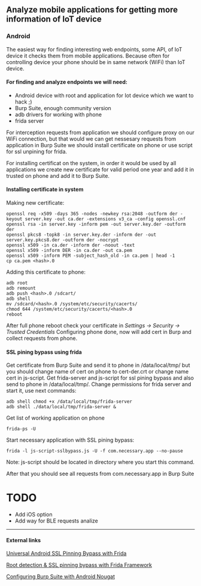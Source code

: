 ## Analyze mobile applications for getting more information of IoT device
### Android
The easiest way for finding interesting web endpoints, some API, of IoT device it checks them from mobile applications. 
Because often for controlling device your phone should be in same network (WiFi) than IoT device.

#### For finding and analyze endpoints we will need:
* Android device with root and application for Iot device which we want to hack ;)
* Burp Suite, enough community version
* adb drivers for working with phone
* frida server

For interception requests from application we should configure proxy on our WiFi connection, but that would we can get nessesary requests from application in Burp Suite we should install certificate on phone or use script for ssl unpining for frida. 

For installing certificat on the system, in order it would be used by all applications we create new certificate for valid period one year and add it in trusted on phone and add it to Burp Suite.

#### Installing certificate in system
Making new certificate:

```cp /usr/lib/ssl/openssl.cnf ./
openssl req -x509 -days 365 -nodes -newkey rsa:2048 -outform der -keyout server.key -out ca.der -extensions v3_ca -config openssl.cnf
openssl rsa -in server.key -inform pem -out server.key.der -outform der
openssl pkcs8 -topk8 -in server.key.der -inform der -out server.key.pkcs8.der -outform der -nocrypt
openssl x509 -in ca.der -inform der -noout -text
openssl x509 -inform DER -in ca.der -out ca.pem
openssl x509 -inform PEM -subject_hash_old -in ca.pem | head -1
cp ca.pem <hash>.0 
```
Adding this certificate to phone:

```
adb root
adb remount
adb push <hash>.0 /sdcart/
adb shell
mv /sdcard/<hash>.0 /system/etc/security/cacerts/  
chmod 644 /system/etc/security/cacerts/<hash>.0  
reboot
```
After full phone reboot check your certificate in _Settings -> Security -> Trusted Credentials_
Configuring phone done, now will add cert in Burp and collect requests from phone.

#### SSL pining bypass using frida

Get certificate from Burp Suite and send it to phone in /data/local/tmp/ but you should change name of cert on phone to cert-der.crt or change name cert in js-script.
Get frida-server and js-script for ssl pining bypass and also send to phone in /data/local/tmp/.
Change permissions for frida server and start it, use next commands:

```
adb shell chmod +x /data/local/tmp/frida-server
adb shell ./data/local/tmp/frida-server &
```

Get list of working application on phone

```
frida-ps -U
```

Start necessary application with SSL pining bypass:

```
frida -l js-script-sslbypass.js -U -f com.necessary.app --no-pause
```

Note: js-script should be located in directory where you start this command.

After that you should see all requests from com.necessary.app in Burp Suite

# TODO
* Add iOS option
* Add way for BLE requests analize

-----
#### External links

[Universal Android SSL Pinning Bypass with Frida](https://codeshare.frida.re/@pcipolloni/universal-android-ssl-pinning-bypass-with-frida/)

[Root detection & SSL pinning bypass with Frida Framework](https://medium.com/@buff3r/root-detection-ssl-pinning-bypass-with-frida-framework-31769d31723a)

[Configuring Burp Suite with Android Nougat](https://blog.ropnop.com/configuring-burp-suite-with-android-nougat/)


